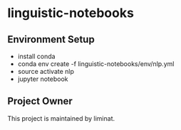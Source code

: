 
# linguistic-notebooks

## Environment Setup

- install conda
- conda env create -f linguistic-notebooks/env/nlp.yml
- source activate nlp
- jupyter notebook

## Project Owner

This project is maintained by liminat.